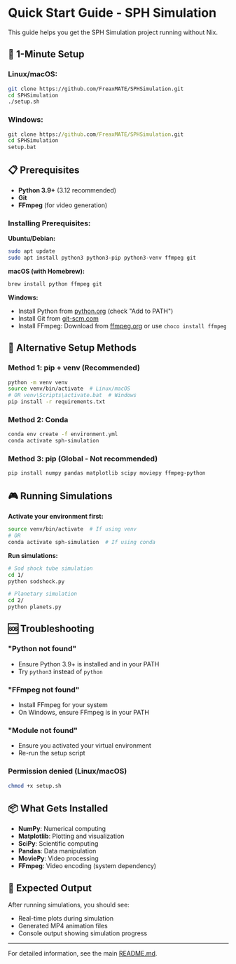 # Quick Start Guide - SPH Simulation

This guide helps you get the SPH Simulation project running without Nix.

## 🚀 1-Minute Setup

### Linux/macOS:
```bash
git clone https://github.com/FreaxMATE/SPHSimulation.git
cd SPHSimulation
./setup.sh
```

### Windows:
```cmd
git clone https://github.com/FreaxMATE/SPHSimulation.git
cd SPHSimulation
setup.bat
```

## 📋 Prerequisites

- **Python 3.9+** (3.12 recommended)
- **Git** 
- **FFmpeg** (for video generation)

### Installing Prerequisites:

**Ubuntu/Debian:**
```bash
sudo apt update
sudo apt install python3 python3-pip python3-venv ffmpeg git
```

**macOS (with Homebrew):**
```bash
brew install python ffmpeg git
```

**Windows:**
- Install Python from [python.org](https://python.org) (check "Add to PATH")
- Install Git from [git-scm.com](https://git-scm.com)
- Install FFmpeg: Download from [ffmpeg.org](https://ffmpeg.org) or use `choco install ffmpeg`

## 🔄 Alternative Setup Methods

### Method 1: pip + venv (Recommended)
```bash
python -m venv venv
source venv/bin/activate  # Linux/macOS
# OR venv\Scripts\activate.bat  # Windows
pip install -r requirements.txt
```

### Method 2: Conda
```bash
conda env create -f environment.yml
conda activate sph-simulation
```

### Method 3: pip (Global - Not recommended)
```bash
pip install numpy pandas matplotlib scipy moviepy ffmpeg-python
```

## 🎮 Running Simulations

**Activate your environment first:**
```bash
source venv/bin/activate  # If using venv
# OR
conda activate sph-simulation  # If using conda
```

**Run simulations:**
```bash
# Sod shock tube simulation
cd 1/
python sodshock.py

# Planetary simulation  
cd 2/
python planets.py
```

## 🆘 Troubleshooting

### "Python not found"
- Ensure Python 3.9+ is installed and in your PATH
- Try `python3` instead of `python`

### "FFmpeg not found" 
- Install FFmpeg for your system
- On Windows, ensure FFmpeg is in your PATH

### "Module not found"
- Ensure you activated your virtual environment
- Re-run the setup script

### Permission denied (Linux/macOS)
```bash
chmod +x setup.sh
```

## 📦 What Gets Installed

- **NumPy**: Numerical computing
- **Matplotlib**: Plotting and visualization  
- **SciPy**: Scientific computing
- **Pandas**: Data manipulation
- **MoviePy**: Video processing
- **FFmpeg**: Video encoding (system dependency)

## 🎯 Expected Output

After running simulations, you should see:
- Real-time plots during simulation
- Generated MP4 animation files
- Console output showing simulation progress

---

For detailed information, see the main [README.md](README.md).
